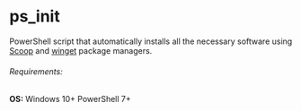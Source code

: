 # ps_init
PowerShell script that automatically installs all the necessary software using [Scoop](https://github.com/ScoopInstaller/Scoop) and [winget](https://github.com/microsoft/winget-cli) package managers.

###### Requirements:
**OS:** Windows 10+
PowerShell 7+
